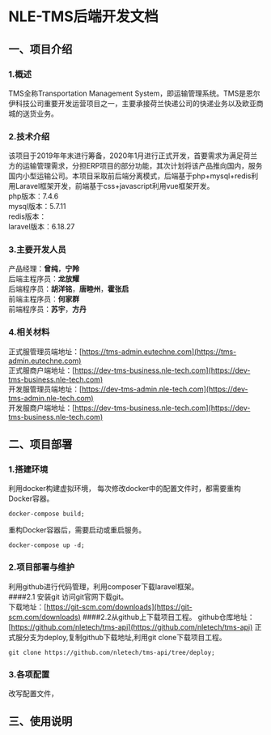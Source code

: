 # NLE-TMS后端开发文档

## 一、项目介绍
### 1.概述
  TMS全称Transportation Management System，即运输管理系统。TMS是恩尔伊科技公司重要开发运营项目之一，主要承接荷兰快递公司的快递业务以及欧亚商城的送货业务。  
### 2.技术介绍
该项目于2019年年末进行筹备，2020年1月进行正式开发，首要需求为满足荷兰方的运输管理需求，分担ERP项目的部分功能，其次计划将该产品推向国内，服务国内小型运输公司。本项目采取前后端分离模式，后端基于php+mysql+redis利用Laravel框架开发，前端基于css+javascript利用vue框架开发。  
php版本：7.4.6  
mysql版本：5.7.11  
redis版本：  
laravel版本：6.18.27  

### 3.主要开发人员
  产品经理：**曾纯**，**宁羚**  
  后端主程序员：**龙放耀**  
  后端程序员：**胡洋铭**，**唐睦州**，**霍张启**  
  前端主程序员：**何家群**  
  前端程序员：**苏宇**，**方丹**  
  ### 4.相关材料
  
正式服管理员端地址：[https://tms-admin.eutechne.com](https://tms-admin.eutechne.com)  
正式服商户端地址：[https://dev-tms-business.nle-tech.com](https://dev-tms-business.nle-tech.com)  
开发服管理员端地址：[https://dev-tms-admin.nle-tech.com](https://dev-tms-admin.nle-tech.com)  
开发服商户端地址：[https://dev-tms-business.nle-tech.com](https://dev-tms-business.nle-tech.com)  
  
## 二、项目部署
### 1.搭建环境
利用docker构建虚拟环境，
每次修改docker中的配置文件时，都需要重构Docker容器。
```
docker-compose build;
```
重构Docker容器后，需要启动或重启服务。
```
docker-compose up -d;
```
### 2.项目部署与维护
利用github进行代码管理，利用composer下载laravel框架。  
####2.1 安装git
访问git官网下载git。  
下载地址：[https://git-scm.com/downloads](https://git-scm.com/downloads)
####2.2从github上下载项目工程。
 github仓库地址：[https://github.com/nletech/tms-api](https://github.com/nletech/tms-api)
 正式服分支为deploy,复制github下载地址,利用git clone下载项目工程。  
 ```gitexclude
git clone https://github.com/nletech/tms-api/tree/deploy;
 ```
### 3.各项配置
改写配置文件，

## 三、使用说明
